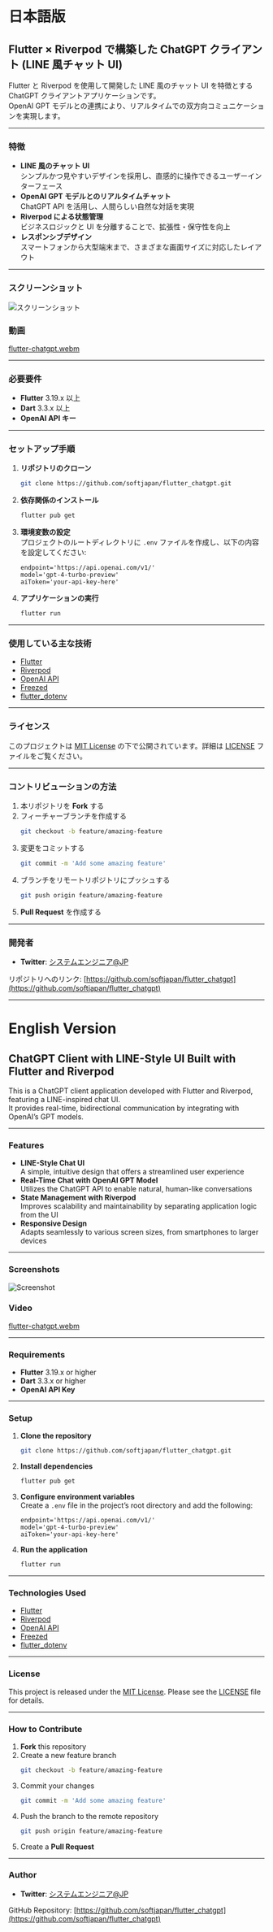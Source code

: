 # 日本語版

## Flutter × Riverpod で構築した ChatGPT クライアント (LINE 風チャット UI)

Flutter と Riverpod を使用して開発した LINE 風のチャット UI を特徴とする ChatGPT クライアントアプリケーションです。  
OpenAI GPT モデルとの連携により、リアルタイムでの双方向コミュニケーションを実現します。

---

### 特徴

- **LINE 風のチャット UI**  
  シンプルかつ見やすいデザインを採用し、直感的に操作できるユーザーインターフェース
- **OpenAI GPT モデルとのリアルタイムチャット**  
  ChatGPT API を活用し、人間らしい自然な対話を実現
- **Riverpod による状態管理**  
  ビジネスロジックと UI を分離することで、拡張性・保守性を向上
- **レスポンシブデザイン**  
  スマートフォンから大型端末まで、さまざまな画面サイズに対応したレイアウト

---

### スクリーンショット

![スクリーンショット](./flutter-chatgpt.png)

### 動画
[flutter-chatgpt.webm](https://github.com/user-attachments/assets/f21f61c9-41c2-42cc-8422-e136c1078e3d)

---

### 必要要件

- **Flutter** 3.19.x 以上
- **Dart** 3.3.x 以上
- **OpenAI API キー**

---

### セットアップ手順

1. **リポジトリのクローン**
   ```bash
   git clone https://github.com/softjapan/flutter_chatgpt.git
   ```
2. **依存関係のインストール**
   ```bash
   flutter pub get
   ```
3. **環境変数の設定**  
   プロジェクトのルートディレクトリに `.env` ファイルを作成し、以下の内容を設定してください:
   ```
   endpoint='https://api.openai.com/v1/'
   model='gpt-4-turbo-preview'
   aiToken='your-api-key-here'
   ```
4. **アプリケーションの実行**
   ```bash
   flutter run
   ```

---

### 使用している主な技術

- [Flutter](https://flutter.dev/)
- [Riverpod](https://riverpod.dev/)
- [OpenAI API](https://platform.openai.com/)
- [Freezed](https://pub.dev/packages/freezed)
- [flutter_dotenv](https://pub.dev/packages/flutter_dotenv)

---

### ライセンス

このプロジェクトは [MIT License](./LICENSE) の下で公開されています。詳細は [LICENSE](./LICENSE) ファイルをご覧ください。

---

### コントリビューションの方法

1. 本リポジトリを **Fork** する
2. フィーチャーブランチを作成する
   ```bash
   git checkout -b feature/amazing-feature
   ```
3. 変更をコミットする
   ```bash
   git commit -m 'Add some amazing feature'
   ```
4. ブランチをリモートリポジトリにプッシュする
   ```bash
   git push origin feature/amazing-feature
   ```
5. **Pull Request** を作成する

---

### 開発者

- **Twitter**: [システムエンジニア@JP](https://twitter.com/fullstack_se)

リポジトリへのリンク: [https://github.com/softjapan/flutter_chatgpt](https://github.com/softjapan/flutter_chatgpt)

---

# English Version

## ChatGPT Client with LINE-Style UI Built with Flutter and Riverpod

This is a ChatGPT client application developed with Flutter and Riverpod, featuring a LINE-inspired chat UI.  
It provides real-time, bidirectional communication by integrating with OpenAI’s GPT models.

---

### Features

- **LINE-Style Chat UI**  
  A simple, intuitive design that offers a streamlined user experience
- **Real-Time Chat with OpenAI GPT Model**  
  Utilizes the ChatGPT API to enable natural, human-like conversations
- **State Management with Riverpod**  
  Improves scalability and maintainability by separating application logic from the UI
- **Responsive Design**  
  Adapts seamlessly to various screen sizes, from smartphones to larger devices

---

### Screenshots

![Screenshot](./flutter-chatgpt.png)

### Video
[flutter-chatgpt.webm](https://github.com/user-attachments/assets/f21f61c9-41c2-42cc-8422-e136c1078e3d)

---

### Requirements

- **Flutter** 3.19.x or higher
- **Dart** 3.3.x or higher
- **OpenAI API Key**

---

### Setup

1. **Clone the repository**
   ```bash
   git clone https://github.com/softjapan/flutter_chatgpt.git
   ```
2. **Install dependencies**
   ```bash
   flutter pub get
   ```
3. **Configure environment variables**  
   Create a `.env` file in the project’s root directory and add the following:
   ```
   endpoint='https://api.openai.com/v1/'
   model='gpt-4-turbo-preview'
   aiToken='your-api-key-here'
   ```
4. **Run the application**
   ```bash
   flutter run
   ```

---

### Technologies Used

- [Flutter](https://flutter.dev/)
- [Riverpod](https://riverpod.dev/)
- [OpenAI API](https://platform.openai.com/)
- [Freezed](https://pub.dev/packages/freezed)
- [flutter_dotenv](https://pub.dev/packages/flutter_dotenv)

---

### License

This project is released under the [MIT License](./LICENSE). Please see the [LICENSE](./LICENSE) file for details.

---

### How to Contribute

1. **Fork** this repository
2. Create a new feature branch
   ```bash
   git checkout -b feature/amazing-feature
   ```
3. Commit your changes
   ```bash
   git commit -m 'Add some amazing feature'
   ```
4. Push the branch to the remote repository
   ```bash
   git push origin feature/amazing-feature
   ```
5. Create a **Pull Request**

---

### Author

- **Twitter**: [システムエンジニア@JP](https://twitter.com/fullstack_se)

GitHub Repository: [https://github.com/softjapan/flutter_chatgpt](https://github.com/softjapan/flutter_chatgpt)
